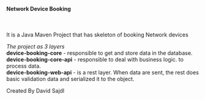**Network Device Booking**<br />
<br />
<br />
<br />
It is a Java Maven Project that has skeleton of booking Network devices<br />


*The project as 3 layers*<br />
**device-booking-core** - responsible to get and store data in the database.<br />
**device-booking-core-api** - responsible to deal with business logic. to process data.<br />
**device-booking-web-api** - is a rest layer. When data are sent, the rest does basic validation data and serialized it to the object.<br />

Created By David Sajdl
